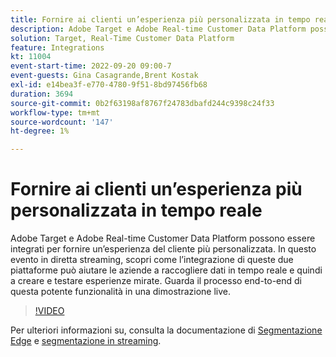 ```yaml
---
title: Fornire ai clienti un’esperienza più personalizzata in tempo reale
description: Adobe Target e Adobe Real-time Customer Data Platform possono essere integrati per fornire un’esperienza del cliente più personalizzata. In questo evento in diretta streaming, scopri come l’integrazione di queste due piattaforme può aiutare le aziende a raccogliere dati in tempo reale e quindi a creare e testare esperienze mirate. Guarda il processo end-to-end di questa potente funzionalità in una dimostrazione live.
solution: Target, Real-Time Customer Data Platform
feature: Integrations
kt: 11004
event-start-time: 2022-09-20 09:00-7
event-guests: Gina Casagrande,Brent Kostak
exl-id: e14bea3f-e770-4780-9f51-8bd97456fb68
duration: 3694
source-git-commit: 0b2f63198af8767f24783dbafd244c9398c24f33
workflow-type: tm+mt
source-wordcount: '147'
ht-degree: 1%

---
```


# Fornire ai clienti un’esperienza più personalizzata in tempo reale

Adobe Target e Adobe Real-time Customer Data Platform possono essere integrati per fornire un’esperienza del cliente più personalizzata. In questo evento in diretta streaming, scopri come l’integrazione di queste due piattaforme può aiutare le aziende a raccogliere dati in tempo reale e quindi a creare e testare esperienze mirate. Guarda il processo end-to-end di questa potente funzionalità in una dimostrazione live.

>[!VIDEO](https://video.tv.adobe.com/v/3409425/?quality=12&learn=on)

Per ulteriori informazioni su, consulta la documentazione di [Segmentazione Edge](https://experienceleague.adobe.com/docs/experience-platform/segmentation/ui/edge-segmentation.html?lang=it) e [segmentazione in streaming](https://experienceleague.adobe.com/docs/experience-platform/segmentation/ui/streaming-segmentation.html?lang=it).

